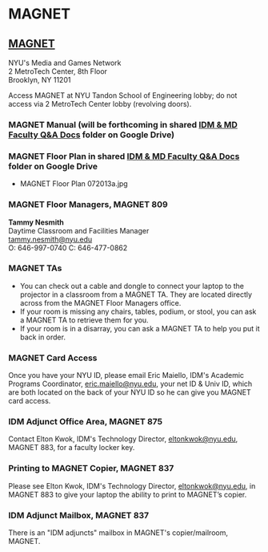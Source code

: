 # MAGNET

## [MAGNET](http://magnet.nyu.edu)

NYU's Media and Games Network  
 2 MetroTech Center, 8th Floor  
 Brooklyn, NY 11201

Access MAGNET at NYU Tandon School of Engineering lobby; do not access via 2 MetroTech Center lobby \(revolving doors\).

### MAGNET Manual \(will be forthcoming in shared [IDM & MD Faculty Q&A Docs](https://drive.google.com/open?id=0B3GbS-Wqk2AHNUhHdkswemxud2c) folder on Google Drive\)

### MAGNET Floor Plan in shared [IDM & MD Faculty Q&A Docs](https://drive.google.com/open?id=0B3GbS-Wqk2AHNUhHdkswemxud2c) folder on Google Drive

* MAGNET Floor Plan 072013a.jpg

### MAGNET Floor Managers, MAGNET 809

**Tammy Nesmith**  
 Daytime Classroom and Facilities Manager  
 tammy.nesmith@nyu.edu  
 O: 646-997-0740 C: 646-477-0862

### MAGNET TAs

* You can check out a cable and dongle to connect your laptop to the projector in a classroom from a MAGNET TA. They are located directly across from the MAGNET Floor Managers office.
* If your room is missing any chairs, tables, podium, or stool, you can ask a MAGNET TA to retrieve them for you.
* If your room is in a disarray, you can ask a MAGNET TA to help you put it back in order.

### MAGNET Card Access

Once you have your NYU ID, please email Eric Maiello, IDM's Academic Programs Coordinator, eric.maiello@nyu.edu, your net ID & Univ ID, which are both located on the back of your NYU ID so he can give you MAGNET card access.

### IDM Adjunct Office Area, MAGNET 875

Contact Elton Kwok, IDM's Technology Director, eltonkwok@nyu.edu, MAGNET 883, for a faculty locker key.

### Printing to MAGNET Copier, MAGNET 837

Please see Elton Kwok, IDM's Technology Director, eltonkwok@nyu.edu, in MAGNET 883 to give your laptop the ability to print to MAGNET’s copier.

### IDM Adjunct Mailbox, MAGNET 837

There is an "IDM adjuncts" mailbox in MAGNET's copier/mailroom, MAGNET.

